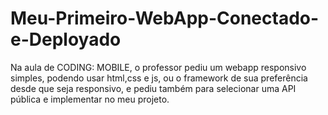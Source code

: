 # Meu-Primeiro-WebApp-Conectado-e-Deployado
Na aula de CODING: MOBILE, o professor pediu um webapp responsivo simples, podendo usar html,css e js, ou o framework de sua preferência desde que seja responsivo, e pediu também para selecionar uma API pública e implementar no meu projeto.
